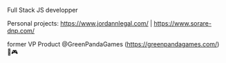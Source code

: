 Full Stack JS developper 

Personal projects: 
https://www.jordannlegal.com/ | 
https://www.sorare-dnp.com/

former VP Product @GreenPandaGames (https://greenpandagames.com/) 📱🎮
